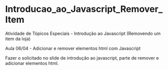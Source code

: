 # Introducao_ao_Javascript_Remover_Item
Atividade de Tópicos Especiais - Introdução ao Javascript (Removendo um item da loja)


Aula 06/04 - Adicionar e remover elementos html com Javascript

Fazer o solicitado no slide de introdução ao javascript, parte de remover e adicionar elementos html.
